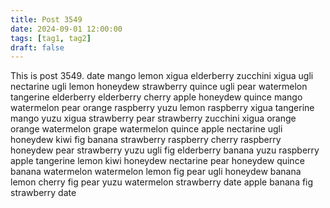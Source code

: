 ```yaml
---
title: Post 3549
date: 2024-09-01 12:00:00
tags: [tag1, tag2]
draft: false
---
```

This is post 3549.
date
mango
lemon
xigua
elderberry
zucchini
xigua
ugli
nectarine
ugli
lemon
honeydew
strawberry
quince
ugli
pear
watermelon
tangerine
elderberry
elderberry
cherry
apple
honeydew
quince
mango
watermelon
pear
orange
raspberry
yuzu
lemon
raspberry
xigua
tangerine
mango
yuzu
xigua
strawberry
pear
strawberry
zucchini
xigua
orange
orange
watermelon
grape
watermelon
quince
apple
nectarine
ugli
honeydew
kiwi
fig
banana
strawberry
raspberry
cherry
raspberry
honeydew
pear
strawberry
yuzu
ugli
fig
elderberry
banana
yuzu
raspberry
apple
tangerine
lemon
kiwi
honeydew
nectarine
pear
honeydew
quince
banana
watermelon
watermelon
lemon
fig
pear
ugli
honeydew
banana
lemon
cherry
fig
pear
yuzu
watermelon
strawberry
date
apple
banana
fig
strawberry
date
